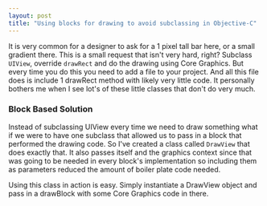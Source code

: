 ```yaml
--- 
layout: post 
title: "Using blocks for drawing to avoid subclassing in Objective-C" 
---
```



It is very common for a designer to ask for a 1 pixel tall bar here, or a small gradient there. This is a small request that isn't very hard, right? Subclass `UIView`, override `drawRect` and do the drawing using Core Graphics. But every time you do this you need to add a file to your project. And all this file does is include 1 drawRect method with likely very little code. It personally bothers me when I see lot's of these little classes that don't do very much.

### Block Based Solution ###

Instead of subclassing UIView every time we need to draw something what if we were to have one subclass that allowed us to pass in a block that performed the drawing code. So I've created a class called `DrawView` that does exactly that. It also passes itself and the graphics context since that was going to be needed in every block's implementation so including them as parameters reduced the amount of boiler plate code needed.

<script src="https://gist.github.com/1130891.js?file=DrawView.h"></script>

<script src="https://gist.github.com/1130891.js?file=DrawView.m"></script>

Using this class in action is easy. Simply instantiate a DrawView object and pass in a drawBlock with some Core Graphics code in there.

<script src="https://gist.github.com/1130891.js?file=gistfile1.m"></script>




